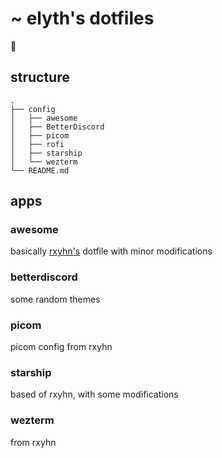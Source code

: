 # ~ elyth's dotfiles

:turtle:

## structure

```
.
├── config
│   ├── awesome
│   ├── BetterDiscord
│   ├── picom
│   ├── rofi
│   ├── starship
│   └── wezterm
└── README.md
```

## apps

### awesome

basically [rxyhn's](github.com/rxyhn/awesomewm) dotfile with minor modifications

### betterdiscord

some random themes

### picom

picom config from rxyhn

### starship

based of rxyhn, with some modifications

### wezterm

from rxyhn
